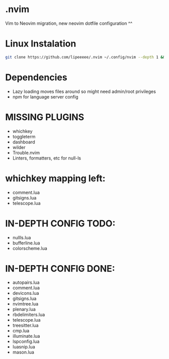 # .nvim
Vim to Neovim migration,
new neovim dotfile configuration ^^

# Linux Instalation
```bash
git clone https://github.com/lipeeeee/.nvim ~/.config/nvim --depth 1 && nvim
```

# Dependencies
- Lazy loading moves files around so might need admin/root privileges
- npm for language server config

# MISSING PLUGINS
- whichkey
- toggleterm
- dashboard
- wilder
- Trouble.nvim
- Linters, formatters, etc for null-ls

# whichkey mapping left:
- comment.lua
- gitsigns.lua
- telescope.lua

# IN-DEPTH CONFIG TODO:
- nullls.lua
- bufferline.lua
- colorscheme.lua

# IN-DEPTH CONFIG DONE:
- autopairs.lua
- comment.lua
- devicons.lua
- gitsigns.lua
- nvimtree.lua
- plenary.lua
- rbdelimiters.lua
- telescope.lua
- treesitter.lua
- cmp.lua
- illuminate.lua
- lspconfig.lua
- luasnip.lua
- mason.lua


